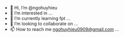 - 👋 Hi, I’m @ngohuyhieu
- 👀 I’m interested in ...
- 🌱 I’m currently learning fpt ...
- 💞️ I’m looking to collaborate on ...
- 📫 How to reach me ngohuyhieu0909@gmail.com
...

<!---
ngohuyhieu/ngohuyhieu is a ✨ special ✨ repository because its `README.md` (this file) appears on your GitHub profile.
You can click the Preview link to take a look at your changes.
--->
